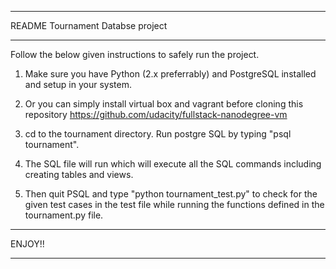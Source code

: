 *********************************
README Tournament Databse project
*********************************


Follow the below given instructions to safely run the project.

1. Make sure you have Python (2.x preferrably) and PostgreSQL installed
 and setup in your system.

2. Or you can simply install virtual box and vagrant before cloning this
repository https://github.com/udacity/fullstack-nanodegree-vm

3. cd to the tournament directory. Run postgre SQL by typing "psql tournament".

4. The SQL file will run which will execute all the SQL commands including
creating tables and views.

5. Then quit PSQL and type "python tournament_test.py" to check for the given
test cases in the test file while running the functions defined in the
tournament.py file.


********************************************************************************

ENJOY!!

********************************************************************************